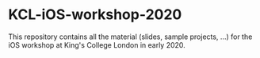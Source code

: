# KCL-iOS-workshop-2020
This repository contains all the material (slides, sample projects, ...) for the iOS workshop at King's College London in early 2020.
